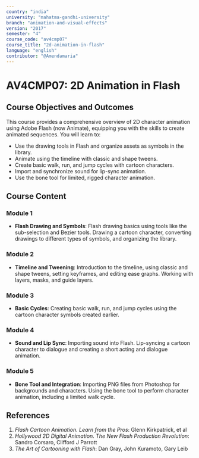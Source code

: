 ```yaml
---
country: "india"
university: "mahatma-gandhi-university"
branch: "animation-and-visual-effects"
version: "2017"
semester: "4"
course_code: "av4cmp07"
course_title: "2d-animation-in-flash"
language: "english"
contributor: "@Amendamaria"
---
```


# AV4CMP07: 2D Animation in Flash

## Course Objectives and Outcomes
This course provides a comprehensive overview of 2D character animation using Adobe Flash (now Animate), equipping you with the skills to create animated sequences. You will learn to:
* Use the drawing tools in Flash and organize assets as symbols in the library.
* Animate using the timeline with classic and shape tweens.
* Create basic walk, run, and jump cycles with cartoon characters.
* Import and synchronize sound for lip-sync animation.
* Use the bone tool for limited, rigged character animation.

## Course Content

### **Module 1**
* **Flash Drawing and Symbols**: Flash drawing basics using tools like the sub-selection and Bezier tools. Drawing a cartoon character, converting drawings to different types of symbols, and organizing the library.

### **Module 2**
* **Timeline and Tweening**: Introduction to the timeline, using classic and shape tweens, setting keyframes, and editing ease graphs. Working with layers, masks, and guide layers.

### **Module 3**
* **Basic Cycles**: Creating basic walk, run, and jump cycles using the cartoon character symbols created earlier.

### **Module 4**
* **Sound and Lip Sync**: Importing sound into Flash. Lip-syncing a cartoon character to dialogue and creating a short acting and dialogue animation.

### **Module 5**
* **Bone Tool and Integration**: Importing PNG files from Photoshop for backgrounds and characters. Using the bone tool to perform character animation, including a limited walk cycle.

## References
1.  *Flash Cartoon Animation. Learn from the Pros*: Glenn Kirkpatrick, et al
2.  *Hollywood 2D Digital Animation. The New Flash Production Revolution*: Sandro Corsaro, Clifford J Parrott
3.  *The Art of Cartooning with Flash*: Dan Gray, John Kuramoto, Gary Leib